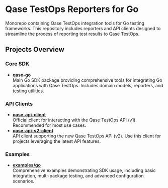 # Qase TestOps Reporters for Go

Monorepo containing Qase TestOps integration tools for Go testing frameworks. This repository includes reporters and API clients designed to streamline the process of reporting test results to Qase TestOps.

## Projects Overview

### Core SDK

* **[qase-go](pkg/qase-go)**  
Main Go SDK package providing comprehensive tools for integrating Go applications with Qase TestOps. Includes domain models, reporters, and testing utilities.

### API Clients

* **[qase-api-client](/qase-api-client)**  
Official client for interacting with the Qase TestOps API (v1). Recommended for most use cases.
* **[qase-api-v2-client](/qase-api-v2-client)**  
API client supporting the new Qase TestOps API (v2). Use this client for projects leveraging the latest API features.

### Examples

* **[examples/go](/examples/go)**  
Comprehensive examples demonstrating SDK usage, including basic integration, multi-package testing, and advanced configuration scenarios.


